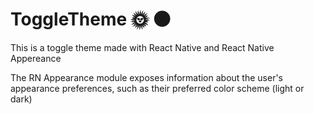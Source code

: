 # ToggleTheme :sun_with_face: :new_moon:
This is a toggle theme made with React Native and React Native Appereance 

The RN Appearance module exposes information about the user's appearance preferences, such as their preferred color scheme (light or dark)
